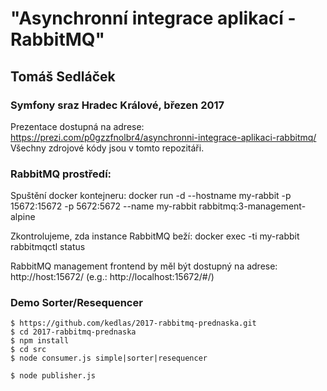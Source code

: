 # "Asynchronní integrace aplikací - RabbitMQ"
## Tomáš Sedláček

### Symfony sraz Hradec Králové, březen 2017
Prezentace dostupná na adrese: https://prezi.com/p0gzzfnolbr4/asynchronni-integrace-aplikaci-rabbitmq/
Všechny zdrojové kódy jsou v tomto repozitáři. 

### RabbitMQ prostředí:

Spuštění docker kontejneru:
docker run -d --hostname my-rabbit -p 15672:15672 -p 5672:5672 --name my-rabbit rabbitmq:3-management-alpine

Zkontrolujeme, zda instance RabbitMQ beží:
docker exec -ti my-rabbit rabbitmqctl status

RabbitMQ management frontend by měl být dostupný na adrese:
http://host:15672/ (e.g.: http://localhost:15672/#/)

### Demo Sorter/Resequencer

```
$ https://github.com/kedlas/2017-rabbitmq-prednaska.git
$ cd 2017-rabbitmq-prednaska
$ npm install
$ cd src
$ node consumer.js simple|sorter|resequencer

$ node publisher.js
```
